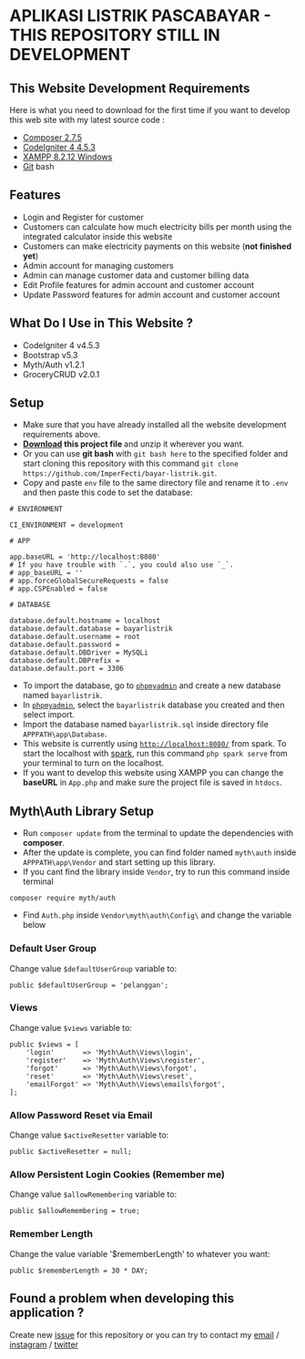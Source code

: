 # APLIKASI LISTRIK PASCABAYAR - THIS REPOSITORY STILL IN DEVELOPMENT

## This Website Development Requirements

Here is what you need to download for the first time if you want to develop this web site with my latest source code :

- [Composer 2.7.5](https://getcomposer.org/)
- [CodeIgniter 4 4.5.3](https://github.com/codeigniter4/CodeIgniter4/releases/tag/v4.5.3)
- [XAMPP 8.2.12 Windows](https://sourceforge.net/projects/xampp/files/XAMPP%20Windows/8.2.12/)
- [Git](https://git-scm.com/downloads) bash

## Features

- Login and Register for customer
- Customers can calculate how much electricity bills per month using the integrated calculator inside this website
- Customers can make electricity payments on this website (<b>not finished yet</b>)
- Admin account for managing customers
- Admin can manage customer data and customer billing data
- Edit Profile features for admin account and customer account
- Update Password features for admin account and customer account

## What Do I Use in This Website ?

- CodeIgniter 4 v4.5.3
- Bootstrap v5.3
- Myth/Auth v1.2.1
- GroceryCRUD v2.0.1

## Setup

- Make sure that you have already installed all the website development requirements above.
- [<b>Download](https://github.com/ImperFecti/ranMa/archive/refs/heads/master.zip) this project file </b> and unzip it wherever you want.
- Or you can use <b>git bash</b> with `git bash here` to the specified folder and start cloning this repository with this command `git clone https://github.com/ImperFecti/bayar-listrik.git`.
- Copy and paste `env` file to the same directory file and rename it to `.env` and then paste this code to set the database:

```
# ENVIRONMENT

CI_ENVIRONMENT = development

# APP

app.baseURL = 'http://localhost:8080'
# If you have trouble with `.`, you could also use `_`.
# app_baseURL = ''
# app.forceGlobalSecureRequests = false
# app.CSPEnabled = false

# DATABASE

database.default.hostname = localhost
database.default.database = bayarlistrik
database.default.username = root
database.default.password =
database.default.DBDriver = MySQLi
database.default.DBPrefix =
database.default.port = 3306
```

- To import the database, go to [`phpmyadmin`](http://localhost/phpmyadmin) and create a new database named `bayarlistrik`.
- In [`phpmyadmin`](http://localhost/phpmyadmin), select the `bayarlistrik` database you created and then select import.
- Import the database named `bayarlistrik.sql` inside directory file `APPPATH\app\Database`.
- This website is currently using [`http://localhost:8080/`](http://localhost:8080/) from spark. To start the localhost with [spark](https://codeigniter.com/user_guide/cli/spark_commands.html), run this command `php spark serve` from your terminal to turn on the localhost.
- If you want to develop this website using XAMPP you can change the <b>baseURL</b> in `App.php` and make sure the project file is saved in `htdocs`.

## Myth\Auth Library Setup

- Run `composer update` from the terminal to update the dependencies with <b>composer</b>.
- After the update is complete, you can find folder named `myth\auth` inside `APPPATH\app\Vendor` and start setting up this library.
- If you cant find the library inside `Vendor`, try to run this command inside terminal

```
composer require myth/auth
```

- Find `Auth.php` inside `Vendor\myth\auth\Config\` and change the variable below

### Default User Group

Change value `$defaultUserGroup` variable to:

```
public $defaultUserGroup = 'pelanggan';
```

### Views

Change value `$views` variable to:

```
public $views = [
    'login'       => 'Myth\Auth\Views\login',
    'register'    => 'Myth\Auth\Views\register',
    'forgot'      => 'Myth\Auth\Views\forgot',
    'reset'       => 'Myth\Auth\Views\reset',
    'emailForgot' => 'Myth\Auth\Views\emails\forgot',
];
```

### Allow Password Reset via Email

Change value `$activeResetter` variable to:

```
public $activeResetter = null;
```

### Allow Persistent Login Cookies (Remember me)

Change value `$allowRemembering` variable to:

```
public $allowRemembering = true;
```

### Remember Length

Change the value variable '$rememberLength' to whatever you want:

```
public $rememberLength = 30 * DAY;
```

## Found a problem when developing this application ?

Create new [issue](https://github.com/ImperFecti/bayar-listrik/issues) for this repository or you can try to contact my [email](mailto:adilm8909@gmail.com) / [instagram](https://www.instagram.com/_adilsputra/) / [twitter](https://twitter.com/_adilsputra)
